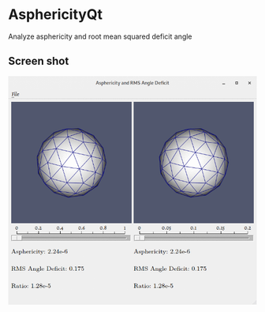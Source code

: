 # AsphericityQt
Analyze asphericity and root mean squared deficit angle

## Screen shot
![MainWindow](https://raw.githubusercontent.com/amit112amit/AsphericityQt/master/AsphericityQt.gif)

